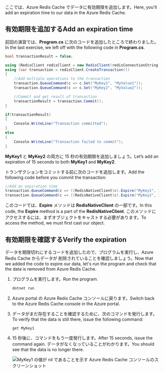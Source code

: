<span data-ttu-id="d6a65-101">ここでは、Azure Redis Cache でデータに有効期限を追加します。</span><span class="sxs-lookup"><span data-stu-id="d6a65-101">Here, you'll add an expiration time to our data in the Azure Redis Cache.</span></span>

## <a name="add-an-expiration-time"></a><span data-ttu-id="d6a65-102">有効期限を追加する</span><span class="sxs-lookup"><span data-stu-id="d6a65-102">Add an expiration time</span></span>

<span data-ttu-id="d6a65-103">前回の演習では、**Program.cs** に次のコードを追加したところで終わりました。</span><span class="sxs-lookup"><span data-stu-id="d6a65-103">In the last exercise, we left off with the following code in **Program.cs**.</span></span>

```csharp
bool transactionResult = false;

using (RedisClient redisClient = new RedisClient(redisConnectionString))
using (var transaction = redisClient.CreateTransaction())
{
    //Add multiple operations to the transaction
    transaction.QueueCommand(c => c.Set("MyKey1", "MyValue1"));
    transaction.QueueCommand(c => c.Set("MyKey2", "MyValue2"));

    //Commit and get result of transaction
    transactionResult = transaction.Commit();
}

if(transactionResult)
{
    Console.WriteLine("Transaction committed");
}
else
{
    Console.WriteLine("Transaction failed to commit");
}
```

<span data-ttu-id="d6a65-104">**MyKey1** と **MyKey2** の両方に 15 秒の有効期限を追加しましょう。</span><span class="sxs-lookup"><span data-stu-id="d6a65-104">Let’s add an expiration of 15 seconds to both **MyKey1** and **MyKey2**.</span></span>

<span data-ttu-id="d6a65-105">トランザクションをコミットする前に次のコードを追加します。</span><span class="sxs-lookup"><span data-stu-id="d6a65-105">Add the following code before you commit the transaction:</span></span>

```csharp
//Add an expiration time
transaction.QueueCommand(c => ((RedisNativeClient)c).Expire("MyKey1", 15));
transaction.QueueCommand(c => ((RedisNativeClient)c).Expire("MyKey2", 15));
```

<span data-ttu-id="d6a65-106">このコードでは、**Expire** メソッドは **RedisNativeClient** の一部です。</span><span class="sxs-lookup"><span data-stu-id="d6a65-106">In this code, the **Expire** method is a part of the **RedisNativeClient**.</span></span> <span data-ttu-id="d6a65-107">このメソッドにアクセスするには、まずオブジェクトをキャストする必要があります。</span><span class="sxs-lookup"><span data-stu-id="d6a65-107">To access the method, we must first cast our object.</span></span>

## <a name="verify-the-expiration"></a><span data-ttu-id="d6a65-108">有効期限を確認する</span><span class="sxs-lookup"><span data-stu-id="d6a65-108">Verify the expiration</span></span>

<span data-ttu-id="d6a65-109">データを期限切れにするコードを追加したので、プログラムを実行し、Azure Redis Cache からデータが 削除されていることを確認しましょう。</span><span class="sxs-lookup"><span data-stu-id="d6a65-109">Now that we added the code to expire our data, let's run the program and check that the data is removed from Azure Redis Cache.</span></span>

1. <span data-ttu-id="d6a65-110">プログラムを実行します。</span><span class="sxs-lookup"><span data-stu-id="d6a65-110">Run the program.</span></span>

    ```bash
    dotnet run
    ```

1. <span data-ttu-id="d6a65-111">Azure portal の Azure Redis Cache コンソールに戻ります。</span><span class="sxs-lookup"><span data-stu-id="d6a65-111">Switch back to the Azure Redis Cache console in the Azure portal.</span></span>

1. <span data-ttu-id="d6a65-112">データがまだ存在することを確認するために、次のコマンドを発行します。</span><span class="sxs-lookup"><span data-stu-id="d6a65-112">To verify that the data is still there, issue the following command:</span></span>

    ```console
    get MyKey1
    ```

1. <span data-ttu-id="d6a65-113">15 秒後に、コマンドをもう一度発行します。</span><span class="sxs-lookup"><span data-stu-id="d6a65-113">After 15 seconds, issue the command again.</span></span> <span data-ttu-id="d6a65-114">データがなくなっていることがわかります。</span><span class="sxs-lookup"><span data-stu-id="d6a65-114">You should see that the data is no longer there.</span></span>

    ![MyKey1 の値が nil であることを示す Azure Redis Cache コンソールのスクリーンショット](../media/6-redis-console-data-expiration.png)